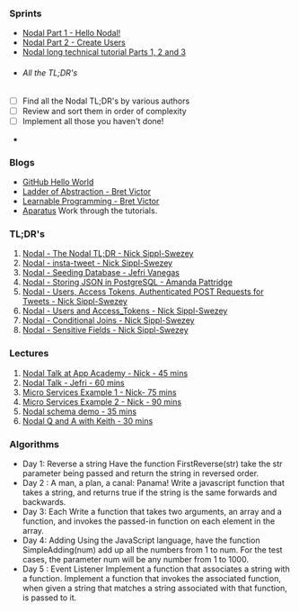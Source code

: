 ### Sprints
+ [Nodal Part 1 - Hello Nodal!](https://nsipplswezey.github.io/2016/04/08/Nodal-JS-Part-1-Version-2.html)
+ [Nodal Part 2 - Create Users](https://nsipplswezey.github.io/2016/05/04/Nodal-JS-Part-2.html)
+ [Nodal long technical tutorial Parts 1, 2 and 3](http://nsipplswezey.github.io/nodal/docs/tutorial.html)
+ ###### All the TL;DR's
 + [ ] Find all the Nodal TL;DR's by various authors
 + [ ] Review and sort them in order of complexity
 + [ ] Implement all those you haven't done!
+ 
### Blogs
+ [GitHub Hello World](https://guides.github.com/activities/hello-world/)
+ [Ladder of Abstraction - Bret Victor](https://drive.google.com/file/d/0B_-ER6NIoZe0ZzhwS3BWeTNmVE0/view)
+ [Learnable Programming - Bret Victor](http://worrydream.com/LearnableProgramming/)
+ [Aparatus](http://aprt.us/) Work through the tutorials.

### TL;DR's
1. [Nodal - The Nodal TL;DR - Nick Sippl-Swezey](https://medium.com/@nsipplswezey/introducing-the-nodal-tl-dr-e165e0278ffb#.r5zehtk7m)
2. [Nodal - insta-tweet - Nick Sippl-Swezey](https://medium.com/@nsipplswezey/tl-dr-nodal-api-tldr-instatweet-api-81012fe1a255#.fkgt5rhyz)
3. [Nodal - Seeding Database - Jefri Vanegas](https://medium.com/@vjefri/nodal-tl-dr-seeding-database-75a1b9ad0dc#.6radziv3v)
4. [Nodal - Storing JSON in PostgreSQL - Amanda Pattridge](https://medium.com/@apattridge/nodal-tl-dr-storing-json-in-postgresql-53554eb52fc9#.uku325rjm)
5. [Nodal - Users, Access Tokens, Authenticated POST Requests for Tweets - Nick Sippl-Swezey](https://medium.com/@nsipplswezey/tl-dr-nodal-api-users-access-tokens-authenticated-post-requests-for-tweets-67918250f15f#.9f01583pw)
5. [Nodal - Users and Access_Tokens - Nick Sippl-Swezey](https://medium.com/@nsipplswezey/tl-dr-nodal-users-and-access-tokens-25f8f5ee6dbe#.r8a6fzpb6)
6. [Nodal - Conditional Joins - Nick Sippl-Swezey](https://medium.com/@nsipplswezey/nodal-conditional-joins-tl-dr-540652a3d552#.y4bmfnmb3)
7. [Nodal - Sensitive Fields - Nick Sippl-Swezey](https://medium.com/@nsipplswezey/tl-dr-nodal-sensitive-fields-b467bc0854b7#.ez928ah2x)

### Lectures
1. [Nodal Talk at App Academy - Nick - 45 mins](https://drive.google.com/folderview?id=0B9Ra_nUEBLqhSmloX0t2VmxnZFk&usp=drive_web#list)
2. [Nodal Talk - Jefri - 60 mins](https://drive.google.com/folderview?id=0B9Ra_nUEBLqhSmloX0t2VmxnZFk&usp=drive_web#list)
3. [Micro Services Example 1 - Nick- 75 mins](https://drive.google.com/folderview?id=0B9Ra_nUEBLqhSmloX0t2VmxnZFk&usp=drive_web#list)
4. [Micro Services Example 2 - Nick - 90 mins](https://drive.google.com/folderview?id=0B9Ra_nUEBLqhSmloX0t2VmxnZFk&usp=drive_web#list)
5. [Nodal schema demo - 35 mins](https://drive.google.com/file/d/0B_-ER6NIoZe0ZzhwS3BWeTNmVE0/view)
6. [Nodal Q and A with Keith - 30 mins](https://drive.google.com/folderview?id=0B9Ra_nUEBLqhSmloX0t2VmxnZFk&usp=drive_web#list)

### Algorithms
+ Day 1: Reverse a string
      Have the function FirstReverse(str) take the str parameter being passed and return the string in reversed order.
+ Day 2 : A man, a plan, a canal: Panama!
      Write a javascript function that takes a string, and returns true if the string is the same forwards and backwards.
+ Day 3: Each
      Write a function that takes two arguments, an array and a function, and invokes the passed-in function on each element in the array.
+ Day 4: Adding
      Using the JavaScript language, have the function SimpleAdding(num) add up all the numbers from 1 to num. For the test cases, the parameter num will be any number from 1 to 1000.
+ Day 5 : Event Listener
      Implement a function that associates a string with a function. Implement a function that invokes the associated function, when given a string that matches a string associated with that function, is passed to it.
